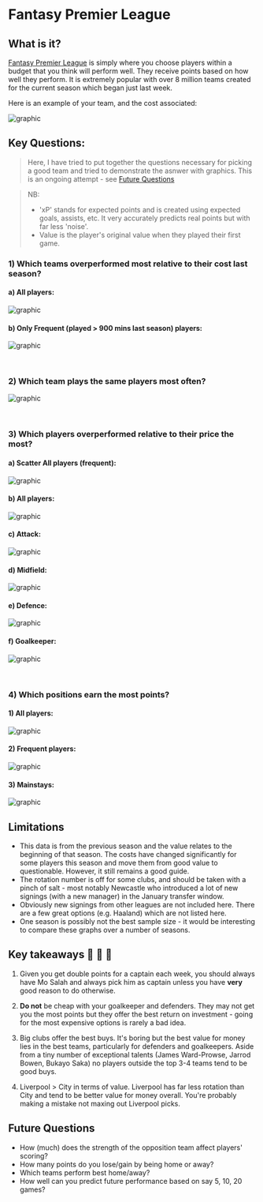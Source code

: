 # Fantasy Premier League

## What is it?

[Fantasy Premier League](https://fantasy.premierleague.com/) is simply where you choose players within a budget that
you think will perform well. They receive points based on how well they perform. It is extremely popular with over 8
million teams created for the current season which began just last week.

Here is an example of your team, and the cost associated:

![graphic](graphics/fpl.png)

## Key Questions:

> Here, I have tried to put together the questions necessary for picking a good team and tried to demonstrate the
> asnwer with graphics. This is an ongoing attempt - see [Future Questions](#future-questions)

> NB:
> - 'xP' stands for expected points and is created using expected goals, assists, etc. It very accurately predicts real points but with far less 'noise'.
> - Value is the player's original value when they played their first game.
### 1) Which teams overperformed most relative to their cost last season?

#### a) All players:

![graphic](graphics/xp_per_cost_team.png "Cost Per Team")

#### b) Only Frequent (played > 900 mins last season) players:

![graphic](graphics/xp_per_cost_players_high_freq.png "Cost Per Team")

&nbsp;&nbsp;&nbsp;

### 2) Which team plays the same players most often?

![graphic](graphics/player_rotation.png "Cost Per Team")

&nbsp;&nbsp;&nbsp;

### 3) Which players overperformed relative to their price the most?

#### a) Scatter All players (frequent):

![graphic](graphics/xp_to_cost_frequent_scatter.png "Cost Per Player")

#### b) All players:

![graphic](graphics/xp_per_cost_players_all.png "Cost Per Player")

#### c) Attack:

![graphic](graphics/xp_per_cost_players_fwd.png "Cost Per Player")

#### d) Midfield:

![graphic](graphics/xp_per_cost_players_mid.png "Cost Per Player")

#### e) Defence:

![graphic](graphics/xp_per_cost_players_def.png "Cost Per Player")

#### f) Goalkeeper:

![graphic](graphics/xp_per_cost_players_gk.png "Cost Per Player")

&nbsp;&nbsp;&nbsp;

### 4) Which positions earn the most points?

#### 1) All players:

![graphic](graphics/xp_per_cost_positions_all.png "Cost Per Player")

#### 2) Frequent players:

![graphic](graphics/xp_per_cost_positions_high_freq.png "Cost Per Player")

#### 3) Mainstays:

![graphic](graphics/xp_per_cost_positions_mainstay.png "Cost Per Player")

## Limitations

* This data is from the previous season and the value relates to the beginning of that season. The costs have
  changed significantly for some players this season and move them from good value to questionable. However, it
  still remains a good guide.
* The rotation number is off for some clubs, and should be taken with a pinch of salt - most notably Newcastle who 
  introduced a lot of new signings (with a new manager) in the January transfer window. 
* Obviously new signings from other leagues are not included here. There are a few great options (e.g. Haaland)
  which are not listed here.
* One season is possibly not the best sample size - it would be interesting to compare these graphs over a number of
  seasons.

## Key takeaways 🍕 🍔 🍟

1) Given you get double points for a captain each week, you should always have Mo Salah and always pick him as
   captain unless you have **very** good reason to do otherwise.

2) **Do not** be cheap with your goalkeeper and defenders. They may not get you the most points but they offer the
   best return on investment - going for the most expensive options is rarely a bad idea.

3) Big clubs offer the best buys. It's boring but the best value for money lies in the best teams, particularly for
   defenders and goalkeepers. Aside from a tiny number of exceptional talents (James Ward-Prowse, Jarrod Bowen, 
   Bukayo Saka) no players outside the top 3-4 teams tend to be good buys.

4) Liverpool > City in terms of value. Liverpool has far less rotation than City and tend to be better value
   for money overall. You're probably making a mistake not maxing out Liverpool picks. 

## Future Questions

* How (much) does the strength of the opposition team affect players' scoring?
* How many points do you lose/gain by being home or away?
* Which teams perform best home/away?
* How well can you predict future performance based on say 5, 10, 20 games?